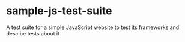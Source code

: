 # sample-js-test-suite
A test suite for a simple JavaScript website to test its frameworks and descibe tests about it 
